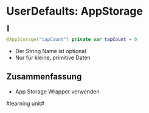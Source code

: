 # UserDefaults: AppStorage
💾

```swift
@AppStorage("tapCount") private var tapCount = 0
```
- Der String Name ist optional
- Nur für kleine, primitive Daten

## Zusammenfassung
- App Storage Wrapper verwenden

#learning unit#